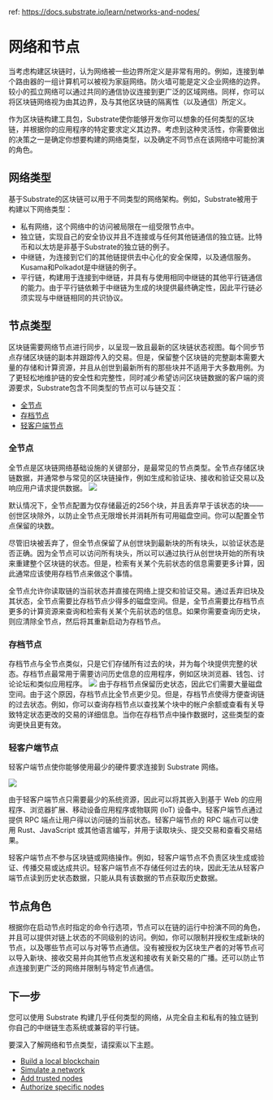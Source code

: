 ref: https://docs.substrate.io/learn/networks-and-nodes/

# 网络和节点

当考虑构建区块链时，认为网络被一些边界所定义是非常有用的。例如，连接到单个路由器的一组计算机可以被视为家庭网络。防火墙可能是定义企业网络的边界。较小的孤立网络可以通过共同的通信协议连接到更广泛的区域网络。同样，你可以将区块链网络视为由其边界，及与其他区块链的隔离性（以及通信）所定义。

作为区块链构建工具包，Substrate使你能够开发你可以想象的任何类型的区块链，并根据你的应用程序的特定要求定义其边界。考虑到这种灵活性，你需要做出的决策之一是确定你想要构建的网络类型，以及确定不同节点在该网络中可能扮演的角色。

## 网络类型

基于Substrate的区块链可以用于不同类型的网络架构。例如，Substrate被用于构建以下网络类型：

- 私有网络，这个网络中的访问被局限在一组受限节点中。
- 独立链，实现自己的安全协议并且不连接或与任何其他链通信的独立链。比特币和以太坊是非基于Substrate的独立链的例子。
- 中继链，为连接到它们的其他链提供去中心化的安全保障，以及通信服务。Kusama和Polkadot是中继链的例子。
- 平行链，构建用于连接到中继链，并具有与使用相同中继链的其他平行链通信的能力。由于平行链依赖于中继链为生成的块提供最终确定性，因此平行链必须实现与中继链相同的共识协议。

## 节点类型

区块链需要网络节点进行同步，以呈现一致且最新的区块链状态视图。每个同步节点存储区块链的副本并跟踪传入的交易。但是，保留整个区块链的完整副本需要大量的存储和计算资源，并且从创世到最新所有的那些块并不适用于大多数用例。为了更轻松地维护链的安全性和完整性，同时减少希望访问区块链数据的客户端的资源要求，Substrate包含不同类型的节点可以与链交互：

- [全节点](https://docs.substrate.io/learn/networks-and-nodes/#full-nodes)
- [存档节点](https://docs.substrate.io/learn/networks-and-nodes/#archive-nodes)
- [轻客户端节点](https://docs.substrate.io/learn/networks-and-nodes/#light-client-nodes)

### 全节点

全节点是区块链网络基础设施的关键部分，是最常见的节点类型。全节点存储区块链数据，并通常参与常见的区块链操作，例如生成和验证块、接收和验证交易以及响应用户请求提供数据。
![](https://docs.substrate.io/static/66e7370c8b86a3caaee5941feb9865ea/f4d48/full-node.webp)

默认情况下，全节点配置为仅存储最近的256个块，并且丢弃早于该状态的块——创世区块除外，以防止全节点无限增长并消耗所有可用磁盘空间。你可以配置全节点保留的块数。

尽管旧块被丢弃了，但全节点保留了从创世块到最新块的所有块头，以验证状态是否正确。因为全节点可以访问所有块头，所以可以通过执行从创世块开始的所有块来重建整个区块链的状态。但是，检索有关某个先前状态的信息需要更多计算，因此通常应该使用存档节点来做这个事情。

全节点允许你读取链的当前状态并直接在网络上提交和验证交易。通过丢弃旧块及其状态，全节点需要比存档节点少得多的磁盘空间。但是，全节点需要比存档节点更多的计算资源来查询和检索有关某个先前状态的信息。如果你需要查询历史块，则应清除全节点，然后将其重新启动为存档节点。

### 存档节点

存档节点与全节点类似，只是它们存储所有过去的块，并为每个块提供完整的状态。存档节点最常用于需要访问历史信息的应用程序，例如区块浏览器、钱包、讨论论坛和类似应用程序。
![](https://docs.substrate.io/static/1f6c3eb6e43d2f11ad03d636c00213bb/dc2b1/archive-node.webp)
由于存档节点保留历史状态，因此它们需要大量磁盘空间。由于这个原因，存档节点比全节点更少见。但是，存档节点使得方便查询链的过去状态。例如，你可以查询存档节点以查找某个块中的帐户余额或查看有关导致特定状态更改的交易的详细信息。当你在存档节点中操作数据时，这些类型的查询更快且更有效。

### 轻客户端节点
轻客户端节点使你能够使用最少的硬件要求连接到 Substrate 网络。

![](https://docs.substrate.io/static/3c52ff0b88c771ed967ddfb6bd031065/5b0e7/light-node.webp)

由于轻客户端节点只需要最少的系统资源，因此可以将其嵌入到基于 Web 的应用程序、浏览器扩展、移动设备应用程序或物联网 (IoT) 设备中。轻客户端节点通过提供 RPC 端点让用户得以访问链的当前状态。轻客户端节点的 RPC 端点可以使用 Rust、JavaScript 或其他语言编写，并用于读取块头、提交交易和查看交易结果。

轻客户端节点不参与区块链或网络操作。例如，轻客户端节点不负责区块生成或验证、传播交易或达成共识。轻客户端节点不存储任何过去的块，因此无法从轻客户端节点读到历史状态数据，只能从具有该数据的节点获取历史数据。

## 节点角色

根据你在启动节点时指定的命令行选项，节点可以在链的运行中扮演不同的角色，并且可以提供对链上状态的不同级别的访问。例如，你可以限制并授权生成新块的节点，以及哪些节点可以与对等节点通信。没有被授权为区块生产者的对等节点可以导入新块、接收交易并向其他节点发送和接收有关新交易的广播。还可以防止节点连接到更广泛的网络并限制与特定节点通信。

## 下一步

您可以使用 Substrate 构建几乎任何类型的网络，从完全自主和私有的独立链到你自己的中继链生态系统或兼容的平行链。

要深入了解网络和节点类型，请探索以下主题。

- [Build a local blockchain](https://docs.substrate.io/tutorials/build-a-blockchain/build-local-blockchain/)
- [Simulate a network](https://docs.substrate.io/tutorials/build-a-blockchain/simulate-network/)
- [Add trusted nodes](https://docs.substrate.io/tutorials/build-a-blockchain/add-trusted-nodes/)
- [Authorize specific nodes](https://docs.substrate.io/tutorials/build-a-blockchain/authorize-specific-nodes/)





